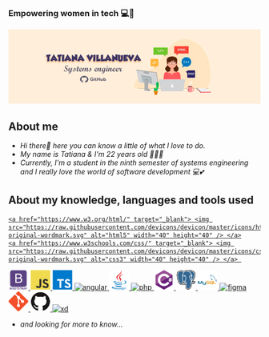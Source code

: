### Empowering women in tech 💻💓

<img src="Tatiana's Github.png"/>

## About me  
  - <em> Hi there👋 here you can know a little of what I love to do. 
  - My name is Tatiana & I'm 22 years old 👩‍💻🌸
  - Currently, I'm a student in the ninth semester of systems engineering and I really love the world of software development 💻💕</em>

## About my knowledge, languages and tools used
<p align="center"> <a href="https://getbootstrap.com" target="_blank"> 
  
    <a href="https://www.w3.org/html/" target="_blank"> <img src="https://raw.githubusercontent.com/devicons/devicon/master/icons/html5/html5-original-wordmark.svg" alt="html5" width="40" height="40" /> </a>
    <a href="https://www.w3schools.com/css/" target="_blank"> <img src="https://raw.githubusercontent.com/devicons/devicon/master/icons/css3/css3-original-wordmark.svg" alt="css3" width="40" height="40" /> </a> 
  <img src="https://raw.githubusercontent.com/devicons/devicon/master/icons/bootstrap/bootstrap-plain-wordmark.svg" alt="bootstrap" width="40" height="40" /> </a>
    <a href="https://developer.mozilla.org/en-US/docs/Web/JavaScript" target="_blank"> <img src="https://raw.githubusercontent.com/devicons/devicon/master/icons/javascript/javascript-original.svg" alt="javascript" width="40" height="40" /> </a>
    <a href="https://www.typescriptlang.org/" target="_blank"> <img src="https://raw.githubusercontent.com/devicons/devicon/master/icons/typescript/typescript-original.svg" alt="typescript" width="40" height="40" /> </a>
    <a href="https://angular.io/" target="_blank"><img src="https://cdn.worldvectorlogo.com/logos/angular-icon.svg" alt="angular" width="40" height="40" /> </a>
   <a href="https://www.java.com/es/" target="_blank"> <img src="https://raw.githubusercontent.com/devicons/devicon/master/icons/java/java-original.svg" alt="php" width="40" height="40" /> </a>
    <a href="https://www.java.com/es/" target="_blank"> <img src="https://worldvectorlogo.com/es/logo/jee-3" alt="php" width="40" height="40" /> </a>
    <a href="https://docs.microsoft.com/en-us/dotnet/csharp/" target="_blank"> <img src="https://raw.githubusercontent.com/devicons/devicon/master/icons/csharp/csharp-original.svg" alt="mssql" width="40" height="40" /> </a>
      <a href="https://www.postgresql.org/" target="_blank"> <img src="https://raw.githubusercontent.com/devicons/devicon/master/icons/postgresql/postgresql-original.svg" alt="mysql" width="40" height="40" /> </a>
    <a href="https://www.mysql.com/" target="_blank"> <img src="https://raw.githubusercontent.com/devicons/devicon/master/icons/mysql/mysql-original-wordmark.svg" alt="mysql" width="40" height="40" /> </a>
    <a href="https://firebase.google.com/?hl=es-419" target="_blank"> <img src="https://acortar.link/qmIsi4" alt="figma" width="40" height="40" /> </a>
   <a href="https://git-scm.com/doc" target="_blank"> <img src="https://raw.githubusercontent.com/devicons/devicon/master/icons/git/git-original.svg" alt="figma" width="40" height="40" /> </a>
   <a href="https://github.com/ltramos14" target="_blank"> <img src="https://raw.githubusercontent.com/devicons/devicon/master/icons/github/github-original.svg" alt="figma" width="40" height="40" /> </a>
    <a href="https://www.adobe.com/products/xd.html" target="_blank"> <img src="https://cdn.worldvectorlogo.com/logos/adobe-xd.svg" alt="xd" width="40" height="40" /> </a>
</p>

  - <em> and looking for more to know... </em>
